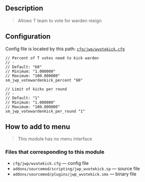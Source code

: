 ## Description
>Allows T team to vote for warden resign

## Configuration
Config file is located by this path:
[`cfg/jwp/wvotekick.cfg`](https://github.com/TiBarification/Jail-Warden-Pro/blob/master/cfg/jwp/wvotekick.cfg)
```
// Percent of T votes need to kick warden
// -
// Default: "60"
// Minimum: "1.000000"
// Maximum: "100.000000"
sm_jwp_votewardenkick_percent "60"

// Limit of kicks per round
// -
// Default: "1"
// Minimum: "1.000000"
// Maximum: "100.000000"
sm_jwp_votewardenkick_per_round "1"
```

## How to add to menu
>This module has no menu interface

### Files that corresponding to this module
- `cfg/jwp/wvotekick.cfg` — config file
- `addons/sourcemod/scripting/jwp_wvotekick.sp` — source file
- `addons/sourcemod/plugins/jwp_wvotekick.smx` — binary file